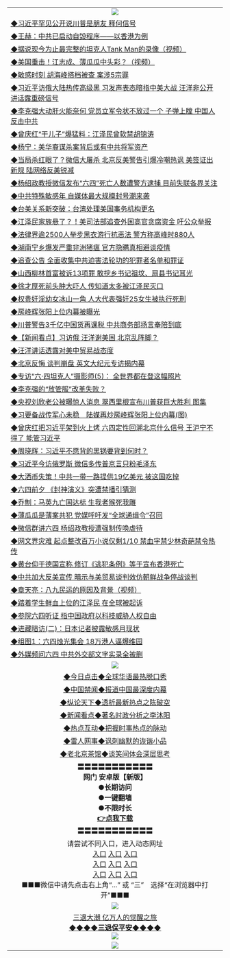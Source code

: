 <table>
  <tr>
    <td align=center><img src="https://github.com/gyhhx/image-upload/blob/master/yaowen.jpg" /></td>
  </tr>
 <tr>
<td align=left>
<a href="http://cusbnbdtzcctk.global.ssl.fastly.net/oo.aspx?name=c1042305&key=byrubgbzsydi&from=gy">◆习近平罕见公开说川普是朋友 释何信号</a><br/>
</td>
   </tr>
<tr>
<td align=left>
<a href="https://ctbtfdoocixoa.global.ssl.fastly.net/oo.aspx?name=c1042026&key=ofejcfaxcltk&from=gy">◆王赫：中共已启动自毁程序——以香港为例</a><br/></td>
  </tr>
  <tr>
<td align=left>
<a href="https://ctbtfdoocixoa.global.ssl.fastly.net/oo.aspx?name=c1041995&key=ofejcfaxcltk&from=gy">◆据说现今为止最完整的坦克人Tank Man的录像（视频）</a><br/></td>
 </tr>
  <tr>
<td align=left>
<a href="http://ctbtfdoocixoa.global.ssl.fastly.net/oo.aspx?name=c1041942&key=ofejcfaxcltk&from=gy">◆美国重击！江志成、薄瓜瓜中头彩？（视频）</a><br/></td>
 </tr>
   <tr>
<td align=left>
<a href="http://ctbtfdoocixoa.global.ssl.fastly.net/oo.aspx?name=https://www.ntdtv.com/gb/2019/06/06/a102595094.html&key=ofejcfaxcltk&from=gy">◆敏感时刻 胡海峰搭档被查 案涉5宗罪</a><br/></td>
   </tr> 
  <tr>
<td align=left>
<a href="http://ctbtfdoocixoa.global.ssl.fastly.net/oo.aspx?name=c1041987&key=ofejcfaxcltk&from=gy">◆习近平访俄大陆热传高级黑 习发声表态暗指中美大战 汪洋非公开讲话露重磅信号</a><br/></td>
  </tr> 
 <tr>
<td align=left>
<a href="http://ctbtfdoocixoa.global.ssl.fastly.net/oo.aspx?name=c1041980&key=ofejcfaxcltk&from=gy">◆李克强大动肝火能奈何 党员立军令状不放过一个 子弹上膛 中国人反击中共</a><br/>
</td>
   </tr>
 <tr>
<td align=left>
<a href="http://ctbtfdoocixoa.global.ssl.fastly.net/oo.aspx?name=c1041958&key=ofejcfaxcltk&from=gy">◆曾庆红“干儿子”爆猛料：江泽民曾软禁胡锦涛</a><br/></td>
  </tr>
  <tr>
<td align=left>
<a href="http://ctbtfdoocixoa.global.ssl.fastly.net/oo.aspx?name=c1042087&key=ofejcfaxcltk&from=gy">◆杨宁：美华裔谋杀案背后或有中共将军资产</a><br/></td>
 </tr>
   <tr>
<td align=left>
<a href="http://ctbtfdoocixoa.global.ssl.fastly.net/oo.aspx?name=c1041947&key=ofejcfaxcltk&from=gy">◆当局杀红眼了？微信大屠杀 北京反美警告引爆冷嘲热讽 美签证出新规 陆网络反美锐减</a><br/>
</td>
   </tr>
 <tr>
<td align=left>
<a href="http://ctbtfdoocixoa.global.ssl.fastly.net/oo.aspx?name=c1041954&key=ofejcfaxcltk&from=gy">◆杨绍政教授微信发布“六四”死亡人数遭警方逮捕 目前失联各界关注</a><br/></td>
  </tr>
  <tr>
<td align=left>
<a href="http://ctbtfdoocixoa.global.ssl.fastly.net/oo.aspx?name=c1042094&key=ofejcfaxcltk&from=gy">◆中共特殊敏感年 自媒体最大规模封号潮来袭</a><br/></td>
 </tr>
  <tr>
<td align=left>
<a href="http://ctbtfdoocixoa.global.ssl.fastly.net/oo.aspx?name=c1042091&key=ofejcfaxcltk&from=gy">◆台美关系新突破：台湾处理美国事务机构更名</a><br/></td>
 </tr>
   <tr>
<td align=left>
<a href="http://ctbtfdoocixoa.global.ssl.fastly.net/oo.aspx?name=c1042105&key=ofejcfaxcltk&from=gy">◆江泽民家族悬了？！美司法部追查外国高官贪腐资金 吁公众举报</a><br/></td>
   </tr> 
  <tr>
<td align=left>
<a href="http://ctbtfdoocixoa.global.ssl.fastly.net/oo.aspx?name=c1042077&key=ofejcfaxcltk&from=gy">◆法律界逾2500人举步黑衣游行抗恶法 警方称高峰时880人</a><br/></td>
  </tr> 
 <tr>
<td align=left>
<a href="http://ctbtfdoocixoa.global.ssl.fastly.net/oo.aspx?name=c1042090&key=ofejcfaxcltk&from=gy">◆湖南宁乡爆发严重非洲猪瘟 官方隐瞒真相避谈疫情</a><br/>
</td>
   </tr>
 <tr>
<td align=left>
<a href="http://ctbtfdoocixoa.global.ssl.fastly.net/oo.aspx?name=c1041866&key=ofejcfaxcltk&from=gy">◆追查公告 全面收集中共迫害法轮功的犯罪者名单和罪证</a><br/>
</td>
   </tr>
 <tr>
<td align=left>
<a href="http://ctbtfdoocixoa.global.ssl.fastly.net/oo.aspx?name=c1041931&key=ofejcfaxcltk&from=gy">◆山西柳林首富被诉13项罪 敢挖乡书记祖坟、扇县书记耳光</a><br/></td>
  </tr>
  <tr>
<td align=left>
<a href="http://ctbtfdoocixoa.global.ssl.fastly.net/oo.aspx?name=https://www.ntdtv.com/gb/2019/06/06/a102594590.html&key=ofejcfaxcltk&from=gy">◆徐才厚死前头肿大吓人 传知道太多被江泽民灭口</a><br/></td>
 </tr>
   <tr>
<td align=left>
<a href="http://ctbtfdoocixoa.global.ssl.fastly.net/oo.aspx?name=c1041953&key=ofejcfaxcltk&from=gy">◆权贵奸淫幼女冰山一角 人大代表强奸25女生被执行死刑</a><br/>
</td>
   </tr>
 <tr>
<td align=left>
<a href="http://ctbtfdoocixoa.global.ssl.fastly.net/oo.aspx?name=c1041904&key=ofejcfaxcltk&from=gy">◆房峰辉张阳上位内幕被曝光</a><br/>
</td>
   </tr>
<tr>
<td align=left>
<a href="https://ctbtfdoocixoa.global.ssl.fastly.net/oo.aspx?name=https://www.ntdtv.com/gb/2019/06/06/a102594918.html&key=ofejcfaxcltk&from=gy">◆川普警告3千亿中国货再课税 中共商务部扬言奉陪到底</a><br/>
</td>       
  <tr>
<td align=left>
<a href="http://ctbtfdoocixoa.global.ssl.fastly.net/oo.aspx?name=c1041811&key=ofejcfaxcltk&from=gy">◆【新闻看点】习访俄 汪洋谢美国 北京乱阵脚？</a><br/>
</td>
   </tr>
<tr>
<td align=left>
<a href="https://ctbtfdoocixoa.global.ssl.fastly.net/oo.aspx?name=c1041734&key=ofejcfaxcltk&from=gy">◆汪洋讲话透露对美中贸易战态度</a><br/></td>
  </tr>
  <tr>
<td align=left>
<a href="https://ctbtfdoocixoa.global.ssl.fastly.net/oo.aspx?name=c1041791&key=ofejcfaxcltk&from=gy">◆北京反悔 谈判崩盘 英文大纪元专访揭内幕</a><br/></td>
 </tr>
  <tr>
<td align=left>
<a href="http://ctbtfdoocixoa.global.ssl.fastly.net/oo.aspx?name=http://www.soundofhope.org/gb/2019/06/05/n2936731.html&key=ofejcfaxcltk&from=gy">◆专访“六·四坦克人”摄影师(5)： 全世界都在登这幅照片</a><br/></td>
 </tr>
   <tr>
<td align=left>
<a href="http://ctbtfdoocixoa.global.ssl.fastly.net/oo.aspx?name=c1041814&key=ofejcfaxcltk&from=gy">◆李克强的“放管服”改革失败？</a><br/></td>
   </tr> 
  <tr>
<td align=left>
<a href="http://ctbtfdoocixoa.global.ssl.fastly.net/oo.aspx?name=c1041733&key=ofejcfaxcltk&from=gy">◆央视刘欣老公被曝惊人消息 翠西里根宣布川普获巨大胜利 图集</a><br/></td>
  </tr> 
 <tr>
<td align=left>
<a href="http://ctbtfdoocixoa.global.ssl.fastly.net/oo.aspx?name=c1041857&key=ofejcfaxcltk&from=gy">◆习要备战传军心未稳　陆媒再炒房峰辉张阳上位内幕(图)</a><br/>
</td>
   </tr>
 <tr>
<td align=left>
<a href="http://ctbtfdoocixoa.global.ssl.fastly.net/oo.aspx?name=c1041591&key=ofejcfaxcltk&from=gy">◆曾庆红把习近平架到火上烤 六四定性回溯北京什么信号 王沪宁不得了 能管习近平</a><br/></td>
  </tr>
  <tr>
<td align=left>
<a href="http://ctbtfdoocixoa.global.ssl.fastly.net/oo.aspx?name=c1041817&key=ofejcfaxcltk&from=gy">◆周晓辉：习近平不愿背的黑锅要背到何时？</a><br/></td>
 </tr>
   <tr>
<td align=left>
<a href="http://ctbtfdoocixoa.global.ssl.fastly.net/oo.aspx?name=c1041805&key=ofejcfaxcltk&from=gy">◆习近平今访俄罗斯 微信多传普京言只粉毛泽东</a><br/>
</td>
   </tr>
 <tr>
<td align=left>
<a href="http://ctbtfdoocixoa.global.ssl.fastly.net/oo.aspx?name=c1041768&key=ofejcfaxcltk&from=gy">◆大洒币失策！中共一带一路提供19亿美元 被这国吃掉</a><br/></td>
  </tr>
  <tr>
<td align=left>
<a href="http://ctbtfdoocixoa.global.ssl.fastly.net/oo.aspx?name=c1041737&key=ofejcfaxcltk&from=gy">◆六四前夕 《封神演义》突遭禁播引猜测</a><br/></td>
 </tr>
  <tr>
<td align=left>
<a href="http://ctbtfdoocixoa.global.ssl.fastly.net/oo.aspx?name=c1041837&key=ofejcfaxcltk&from=gy">◆乔劁：马英九亡国达标 生我者猴死我雕</a><br/></td>
 </tr>
   <tr>
<td align=left>
<a href="http://ctbtfdoocixoa.global.ssl.fastly.net/oo.aspx?name=c1041686&key=ofejcfaxcltk&from=gy">◆薄瓜瓜是薄案共犯 党媒呼吁发“全球通缉令”召回</a><br/></td>
   </tr> 
  <tr>
<td align=left>
<a href="http://ctbtfdoocixoa.global.ssl.fastly.net/oo.aspx?name=c1041786&key=ofejcfaxcltk&from=gy">◆微信群讲六四 杨绍政教授遭强制传唤虐待</a><br/></td>
  </tr> 
 <tr>
<td align=left>
<a href="http://ctbtfdoocixoa.global.ssl.fastly.net/oo.aspx?name=c1041704&key=ofejcfaxcltk&from=gy">◆网文界灾难 起点整改百万小说仅剩1/10 禁血字禁少林奇葩禁令热传</a><br/>
</td>
   </tr>
 <tr>
<td align=left>
<a href="http://ctbtfdoocixoa.global.ssl.fastly.net/oo.aspx?name=c1041809&key=ofejcfaxcltk&from=gy">◆黄台仰于德国宣称 修订《逃犯条例》等于宣布香港死亡</a><br/>
</td>
   </tr>
 <tr>
<td align=left>
<a href="http://ctbtfdoocixoa.global.ssl.fastly.net/oo.aspx?name=c1041798&key=ofejcfaxcltk&from=gy">◆中共加大反美宣传 暗示与美贸易谈判效仿朝鲜战争停战谈判</a><br/></td>
  </tr>
  <tr>
<td align=left>
<a href="http://ctbtfdoocixoa.global.ssl.fastly.net/oo.aspx?name=c1041732&key=ofejcfaxcltk&from=gy">◆章天亮：八九民运的原因及背景（视频）</a><br/></td>
 </tr>
   <tr>
<td align=left>
<a href="http://ctbtfdoocixoa.global.ssl.fastly.net/oo.aspx?name=c1041784&key=ofejcfaxcltk&from=gy">◆踏着学生鲜血上位的江泽民 在全球被起诉</a><br/>
</td>
   </tr>
 <tr>
<td align=left>
<a href="http://ctbtfdoocixoa.global.ssl.fastly.net/oo.aspx?name=c1041781&key=ofejcfaxcltk&from=gy">◆参院六四听证 指中国政府以科技威胁人权自由</a><br/>
</td>
   </tr>
<tr>
<td align=left>
<a href="https://ctbtfdoocixoa.global.ssl.fastly.net/oo.aspx?name=c1041820&key=ofejcfaxcltk&from=gy">◆进藏暗访(二)：日本记者披露敏感月现状</a><br/>
</td>       
  <tr>
<td align=left>
<a href="http://ctbtfdoocixoa.global.ssl.fastly.net/oo.aspx?name=c1041487&key=ofejcfaxcltk&from=gy">◆组图1：六四烛光集会 18万港人逼爆维园</a><br/>
</td>
   </tr>
<tr>
<td align=left>
<a href="https://ctbtfdoocixoa.global.ssl.fastly.net/oo.aspx?name=c1041414&key=ofejcfaxcltk&from=gy">◆外媒频问六四 中共外交部文字实录全被删</a><br/></td>
  </tr>
    <tr>
    <td align=center><img src="https://github.com/gyhhx/image-upload/blob/master/shipin.jpg" /></td>
  </tr>
   <tr>
   <td align=center> 
<a href="http://ctbtfdoocixoa.global.ssl.fastly.net/oo.aspx?name=c816850&key=ofejcfaxcltk&from=gy&tag=9877">◆今日点击◆全球华语最热脱口秀</a><br/>
    </td>
  </tr>
  <tr>
  <td align=center>
<a href="http://ctbtfdoocixoa.global.ssl.fastly.net/oo.aspx?name=c816860&key=ofejcfaxcltk&from=gy&tag=99733110">◆中国禁闻◆报道中国最深度内幕</a><br/>
   </tr>
  <tr>
     <td align=center>
<a href="http://ctbtfdoocixoa.global.ssl.fastly.net/oo.aspx?name=c816855&key=ofejcfaxcltk&from=gy&tag=997110">◆纵论天下◆透析最新热点之陈破空</a><br/>
   </tr>
   <tr>
      <td align=center>
<a href="http://ctbtfdoocixoa.global.ssl.fastly.net/oo.aspx?name=c838308&key=ofejcfaxcltk&from=gy&tag=9973110">◆新闻看点◆著名时政分析之李沐阳</a><br/>
   </tr>
   <tr>
     <td align=center>
<a href="http://ctbtfdoocixoa.global.ssl.fastly.net/oo.aspx?name=c816852&key=ofejcfaxcltk&from=gy&tag=9733110">◆热点互动◆把握时事热点的脉动</a><br/>
   </tr>
   <tr>
      <td align=center>
<a href="http://ctbtfdoocixoa.global.ssl.fastly.net/oo.aspx?name=c816694&key=ofejcfaxcltk&from=gy&tag=93310">◆雷人网事◆讽刺幽默的诙谐小品</a><br/>
   </tr>
   <tr>
    <td align=center>
<a href="http://ctbtfdoocixoa.global.ssl.fastly.net/oo.aspx?name=c816650&key=ofejcfaxcltk&from=gy&tag=9973110">◆老北京茶馆◆谈笑间体会深层思考</a><br/>
   </tr>
  <tr>
    <td align=center>
 <b>〓〓〓〓〓〓〓〓〓〓〓<br/>网门 安卓版【新版】<br/> ●长期访问<br/> ●一键翻墙<br/>  ●不限时长<br/> 
 <a href="https://share.weiyun.com/5rFsJi9">👉<b>点我下载</a><br/>〓〓〓〓〓〓〓〓〓〓〓<br/>
    </td>
    </tr>
   <tr>
    <td align=center>请尝试不同入口，进入动态网址<br/>
      <a href="https://s3.us-east-2.amazonaws.com/ogateo/show.htm">入口</a>
      <a href="https://s3.ca-central-1.amazonaws.com/ogatec/show.htm">入口</a>
      <a href="https://s3.ap-southeast-2.amazonaws.com/ogatey/show.htm">入口</a><br/>
      <a href="https://s3.ap-northeast-2.amazonaws.com/ogates/show.htm">入口</a>
      <a href="https://s3.eu-central-1.amazonaws.com/ogatef/show.htm">入口</a>
      <a href="https://s3.ap-south-1.amazonaws.com/ogatem/show.htm">入口</a><br/>
      <a href="https://s3-us-west-1.amazonaws.com/ogaten/show.htm">入口</a>
      <a href="https://s3.eu-west-2.amazonaws.com/ogatel/show.htm">入口</a>
      <a href="https://s3.ap-northeast-1.amazonaws.com/ogatet/show.htm">入口</a><br/>
      ■■■微信中请先点击右上角“...” 或 “三”　选择“在浏览器中打开”■■■<b><br/>
    </td>
  </tr>
  <tr>
    <td align=center><img src="https://github.com/gyhhx/image-upload/blob/master/3.jpg" /> </td>
</tr>
  <tr>  
  <td align=center>
  <a href="http://ctbtfdoocixoa.global.ssl.fastly.net/oo.aspx?name=c894205&key=ofejcfaxcltk&from=gy&tag=9973110">三退大潮 亿万人的觉醒之旅</a><br/>
      <a href="http://ctbtfdoocixoa.global.ssl.fastly.net/oo.aspx?name=ogQuit.aspx&key=ofejcfaxcltk&from=gy"><b>◆◆◆◆三退保平安◆◆◆◆<br/></a>
      <img src="https://github.com/gyhhx/image-upload/blob/master/3t.jpg" /><br/>
      </td>
  </tr>
   <tr>
    <td align=center><img src="https://raw.githubusercontent.com/oGate2/Up/master/oGate_640.jpg"/></td>
  </tr>
</table>


